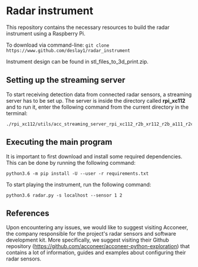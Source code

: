 # Radar instrument

This repository contains the necessary resources to build the radar instrument using a Raspberry Pi.

To download via command-line: ``` git clone https://www.github.com/deslay1/radar_instrument ```

Instrument design can be found in stl_files_to_3d_print.zip.

## Setting up the streaming server
To start receiving detection data from connected radar sensors, a streaming server has to be set up. The server is inside the directory called **rpi_xc112** and to run it, enter the following command from the current directory in the terminal:
```
./rpi_xc112/utils/acc_streaming_server_rpi_xc112_r2b_xr112_r2b_a111_r2c
```

## Executing the main program
It is important to first download and install some required dependencies. This can be done by running the following command:
```
python3.6 -m pip install -U --user -r requirements.txt
```

To start playing the instrument, run the following command:
```
python3.6 radar.py -s localhost --sensor 1 2
```

## References
Upon encountering any issues, we would like to suggest visiting Acconeer, the company responsible for the project's radar sensors and software development kit. More specifically, we suggest visiting their Github repository (https://github.com/acconeer/acconeer-python-exploration) that contains a lot of information, guides and examples about configuring their radar sensors. 




